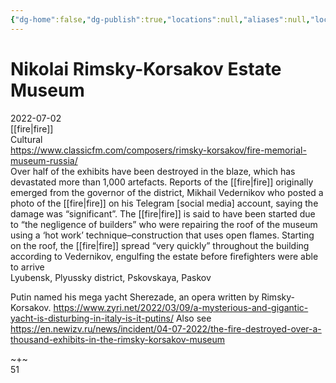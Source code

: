```yaml
---
{"dg-home":false,"dg-publish":true,"locations":null,"aliases":null,"location":null,"title":"Nikolai Rimsky-Korsakov Estate Museum","tag":"fire, cultural, museum, music","date":"2022-07-02","permalink":"/nikolai-rimsky-korsakov-estate-museum/","dgHomeLink":true,"dgPassFrontmatter":true}
---
```



# Nikolai Rimsky-Korsakov Estate Museum

2022-07-02  
[[fire|fire]]  
Cultural  
https://www.classicfm.com/composers/rimsky-korsakov/fire-memorial-museum-russia/  
Over half of the exhibits have been destroyed in the blaze, which has devastated more than 1,000 artefacts. Reports of the [[fire|fire]] originally emerged from the governor of the district, Mikhail Vedernikov who posted a photo of the [[fire|fire]] on his Telegram [social media] account, saying the damage was “significant”. The [[fire|fire]] is said to have been started due to “the negligence of builders” who were repairing the roof of the museum using a ‘hot work’ technique–construction that uses open flames. Starting on the roof, the [[fire|fire]] spread “very quickly” throughout the building according to Vedernikov, engulfing the estate before firefighters were able to arrive  
Lyubensk, Plyussky district, Pskovskaya, Paskov

Putin named his mega yacht Sherezade, an opera written by Rimsky-Korsakov. https://www.zyri.net/2022/03/09/a-mysterious-and-gigantic-yacht-is-disturbing-in-italy-is-it-putins/ Also see https://en.newizv.ru/news/incident/04-07-2022/the-fire-destroyed-over-a-thousand-exhibits-in-the-rimsky-korsakov-museum

~+~  
51
